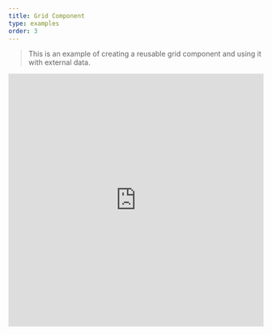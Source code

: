 ```yaml
---
title: Grid Component
type: examples
order: 3
---
```


> This is an example of creating a reusable grid component and using it with external data.

<iframe width="100%" height="500" src="http://jsfiddle.net/yyx990803/m7sgaron/embedded/result,html,js,css" allowfullscreen="allowfullscreen" frameborder="0"></iframe>
